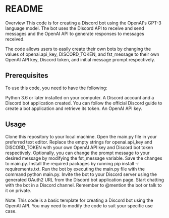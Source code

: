 # README
Overview
This code is for creating a Discord bot using the OpenAI's GPT-3 language model. The bot uses the Discord API to receive and send messages and the OpenAI API to generate responses to messages received.

The code allows users to easily create their own bots by changing the values of openai.api_key, DISCORD_TOKEN, and fst_message to their own OpenAI API key, Discord token, and initial message prompt respectively.

## Prerequisites
To use this code, you need to have the following:

Python 3.6 or later installed on your computer.
A Discord account and a Discord bot application created. You can follow the official Discord guide to create a bot application and retrieve its token.
An OpenAI API key.
## Usage
Clone this repository to your local machine.
Open the main.py file in your preferred text editor.
Replace the empty strings for openai.api_key and DISCORD_TOKEN with your own OpenAI API key and Discord bot token respectively.
Optionally, you can change the prompt message to your desired message by modifying the fst_message variable.
Save the changes to main.py.
Install the required packages by running pip install -r requirements.txt.
Run the bot by executing the main.py file with the command python main.py.
Invite the bot to your Discord server using the generated OAuth2 URL from the Discord bot application page.
Start chatting with the bot in a Discord channel.
Remember to @mention the bot or talk to it on private.

Note: This code is a basic template for creating a Discord bot using the OpenAI API. You may need to modify the code to suit your specific use case.